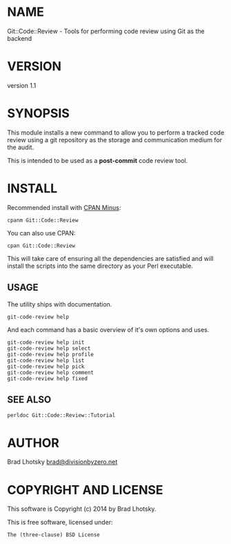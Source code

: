 # NAME

Git::Code::Review - Tools for performing code review using Git as the backend

# VERSION

version 1.1

# SYNOPSIS

This module installs a new command to allow you to perform a tracked code review
using a git repository as the storage and communication medium for the audit.

This is intended to be used as a __post-commit__ code review tool.

# INSTALL

Recommended install with [CPAN Minus](http://cpanmin.us):

    cpanm Git::Code::Review

You can also use CPAN:

    cpan Git::Code::Review

This will take care of ensuring all the dependencies are satisfied and will install the scripts into the same
directory as your Perl executable.

## USAGE

The utility ships with documentation.

    git-code-review help

And each command has a basic overview of it's own options and uses.

    git-code-review help init
    git-code-review help select
    git-code-review help profile
    git-code-review help list
    git-code-review help pick
    git-code-review help comment
    git-code-review help fixed

## SEE ALSO

    perldoc Git::Code::Review::Tutorial

# AUTHOR

Brad Lhotsky <brad@divisionbyzero.net>

# COPYRIGHT AND LICENSE

This software is Copyright (c) 2014 by Brad Lhotsky.

This is free software, licensed under:

    The (three-clause) BSD License
